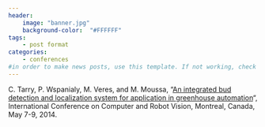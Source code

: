 ```yaml
---
header:
    image: "banner.jpg"
    background-color:  "#FFFFFF"
tags:
    - post format
categories:
    - conferences
#in order to make news posts, use this template. If not working, check that categories is equal to conferences, not Conferences
---
```


<p>C. Tarry, P. Wspanialy, M. Veres, and M. Moussa, &#8220;<a href="http://www.computer.org/csdl/proceedings/crv/2014/4337/00/4337a344-abs.html">An integrated bud detection and localization system for application in greenhouse automation</a>&#8220;, International Conference on Computer and Robot Vision, Montreal, Canada, May 7-9, 2014.</p>
